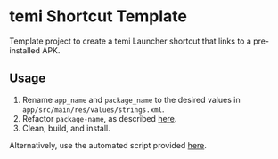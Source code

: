 # temi Shortcut Template
Template project to create a temi Launcher shortcut that links to a pre-installed APK.

## Usage
1. Rename `app_name` and `package_name` to the desired values in `app/src/main/res/values/strings.xml`. 
2. Refactor `package-name`, as described [here](https://stackoverflow.com/a/29092698).
3. Clean, build, and install.

Alternatively, use the automated script provided [here](https://github.com/ray-hrst/temi-shortcut.git).